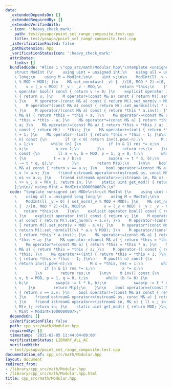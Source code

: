 ```yaml
---
data:
  _extendedDependsOn: []
  _extendedRequiredBy: []
  _extendedVerifiedWith:
  - icon: ':heavy_check_mark:'
    path: test/yosupo/point_set_range_composite.test.cpp
    title: test/yosupo/point_set_range_composite.test.cpp
  _isVerificationFailed: false
  _pathExtension: hpp
  _verificationStatusIcon: ':heavy_check_mark:'
  attributes:
    links: []
  bundledCode: "#line 1 \"cpp_src/math/Modular.hpp\"\ntemplate <unsigned int MOD>\n\
    struct ModInt {\n    using uint = unsigned int;\n    using ull = unsigned long\
    \ long;\n    using M = ModInt;\n\n    uint v;\n\n    ModInt(ll _v = 0) { set_norm(_v\
    \ % MOD + MOD); }\n    M& set_norm(uint _v) {  //[0, MOD * 2)->[0, MOD)\n    \
    \    v = (_v < MOD) ? _v : _v - MOD;\n        return *this;\n    }\n\n    explicit\
    \ operator bool() const { return v != 0; }\n    explicit operator int() const\
    \ { return v; }\n    M operator+(const M& a) const { return M().set_norm(v + a.v);\
    \ }\n    M operator-(const M& a) const { return M().set_norm(v + MOD - a.v); }\n\
    \    M operator*(const M& a) const { return M().set_norm(ull(v) * a.v % MOD);\
    \ }\n    M operator/(const M& a) const { return *this * a.inv(); }\n    M& operator+=(const\
    \ M& a) { return *this = *this + a; }\n    M& operator-=(const M& a) { return\
    \ *this = *this - a; }\n    M& operator*=(const M& a) { return *this = *this *\
    \ a; }\n    M& operator/=(const M& a) { return *this = *this / a; }\n    M operator-()\
    \ const { return M() - *this; }\n    M& operator++(int) { return *this = *this\
    \ + 1; }\n    M& operator--(int) { return *this = *this - 1; }\n\n    M pow(ll\
    \ n) const {\n        if (n < 0) return inv().pow(-n);\n        M x = *this, res\
    \ = 1;\n        while (n) {\n            if (n & 1) res *= x;\n            x *=\
    \ x;\n            n >>= 1;\n        }\n        return res;\n    }\n\n    M inv()\
    \ const {\n        ll a = v, b = MOD, p = 1, q = 0, t;\n        while (b != 0)\
    \ {\n            t = a / b;\n            swap(a -= t * b, b);\n            swap(p\
    \ -= t * q, q);\n        }\n        return M(p);\n    }\n\n    bool operator==(const\
    \ M& a) const { return v == a.v; }\n    bool operator!=(const M& a) const { return\
    \ v != a.v; }\n    friend ostream& operator<<(ostream& os, const M& a) { return\
    \ os << a.v; }\n    friend istream& operator>>(istream& in, M& x) { ll v_; in\
    \ >> v_; x = M(v_); return in; }\n    static uint get_mod() { return MOD; }\n\
    };\n\n// using Mint = ModInt<1000000007>;\n"
  code: "template <unsigned int MOD>\nstruct ModInt {\n    using uint = unsigned int;\n\
    \    using ull = unsigned long long;\n    using M = ModInt;\n\n    uint v;\n\n\
    \    ModInt(ll _v = 0) { set_norm(_v % MOD + MOD); }\n    M& set_norm(uint _v)\
    \ {  //[0, MOD * 2)->[0, MOD)\n        v = (_v < MOD) ? _v : _v - MOD;\n     \
    \   return *this;\n    }\n\n    explicit operator bool() const { return v != 0;\
    \ }\n    explicit operator int() const { return v; }\n    M operator+(const M&\
    \ a) const { return M().set_norm(v + a.v); }\n    M operator-(const M& a) const\
    \ { return M().set_norm(v + MOD - a.v); }\n    M operator*(const M& a) const {\
    \ return M().set_norm(ull(v) * a.v % MOD); }\n    M operator/(const M& a) const\
    \ { return *this * a.inv(); }\n    M& operator+=(const M& a) { return *this =\
    \ *this + a; }\n    M& operator-=(const M& a) { return *this = *this - a; }\n\
    \    M& operator*=(const M& a) { return *this = *this * a; }\n    M& operator/=(const\
    \ M& a) { return *this = *this / a; }\n    M operator-() const { return M() -\
    \ *this; }\n    M& operator++(int) { return *this = *this + 1; }\n    M& operator--(int)\
    \ { return *this = *this - 1; }\n\n    M pow(ll n) const {\n        if (n < 0)\
    \ return inv().pow(-n);\n        M x = *this, res = 1;\n        while (n) {\n\
    \            if (n & 1) res *= x;\n            x *= x;\n            n >>= 1;\n\
    \        }\n        return res;\n    }\n\n    M inv() const {\n        ll a =\
    \ v, b = MOD, p = 1, q = 0, t;\n        while (b != 0) {\n            t = a /\
    \ b;\n            swap(a -= t * b, b);\n            swap(p -= t * q, q);\n   \
    \     }\n        return M(p);\n    }\n\n    bool operator==(const M& a) const\
    \ { return v == a.v; }\n    bool operator!=(const M& a) const { return v != a.v;\
    \ }\n    friend ostream& operator<<(ostream& os, const M& a) { return os << a.v;\
    \ }\n    friend istream& operator>>(istream& in, M& x) { ll v_; in >> v_; x =\
    \ M(v_); return in; }\n    static uint get_mod() { return MOD; }\n};\n\n// using\
    \ Mint = ModInt<1000000007>;"
  dependsOn: []
  isVerificationFile: false
  path: cpp_src/math/Modular.hpp
  requiredBy: []
  timestamp: '2021-02-05 11:44:04+09:00'
  verificationStatus: LIBRARY_ALL_AC
  verifiedWith:
  - test/yosupo/point_set_range_composite.test.cpp
documentation_of: cpp_src/math/Modular.hpp
layout: document
redirect_from:
- /library/cpp_src/math/Modular.hpp
- /library/cpp_src/math/Modular.hpp.html
title: cpp_src/math/Modular.hpp
---
```

